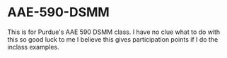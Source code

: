# AAE-590-DSMM
This is for Purdue's AAE 590 DSMM class. I have no clue what to do with this so good luck to me
I believe this gives participation points if I do the inclass examples.
